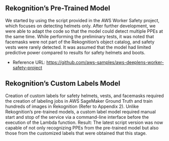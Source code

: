 ## Rekognition’s Pre-Trained Model
We started by using the script provided in the AWS Worker Safety project, which focuses on detecting helmets only. After further development, we were able to adapt the code so that the model could detect multiple PPEs at the same time.
While performing the preliminary tests, it was noted that facemasks were not part of the Rekognition’s object catalog, and safety vests were rarely detected. It was assumed that the model had limited predictive power compared to results for safety helmets and boots. 
* Reference URL: https://github.com/aws-samples/aws-deeplens-worker-safety-project
## Rekognition’s Custom Labels Model
Creation of custom labels for safety helmets, vests, and facemasks required the creation of labeling jobs in AWS SageMaker Ground Truth and train hundreds of images in Rekognition (Refer to Appendix 2). Unlike Rekognition’s pre-trained models, a custom label model required manual start and stop of the service via a command-line interface before the execution of the Lambda function. 
Result: The latest script version was now capable of not only recognizing PPEs from the pre-trained model but also those from the customized labels that were obtained that this stage.
